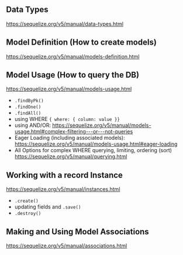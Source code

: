 ## Data Types

https://sequelize.org/v5/manual/data-types.html

## Model Definition (How to create models)

https://sequelize.org/v5/manual/models-definition.html

## Model Usage (How to query the DB)

https://sequelize.org/v5/manual/models-usage.html

- `.findByPk()`
- `.findOne()`
- `.findAll()`
- using WHERE `{ where: { column: value }}`
- using AND/OR: https://sequelize.org/v5/manual/models-usage.html#complex-filtering---or---not-queries
- Eager Loading (including associated models): https://sequelize.org/v5/manual/models-usage.html#eager-loading
- All Options for complex WHERE querying, limiting, ordering (sort) https://sequelize.org/v5/manual/querying.html

## Working with a record Instance

https://sequelize.org/v5/manual/instances.html

- `.create()`
- updating fields and `.save()`
- `.destroy()`

## Making and Using Model Associations

https://sequelize.org/v5/manual/associations.html